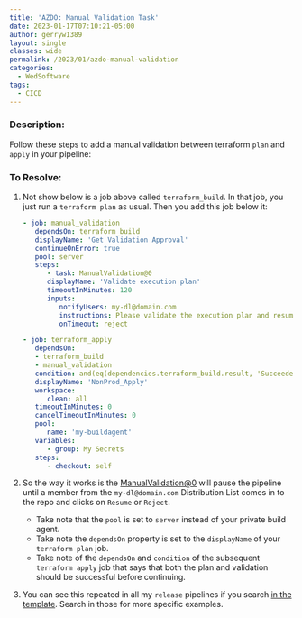 ```yaml
---
title: 'AZDO: Manual Validation Task'
date: 2023-01-17T07:10:21-05:00
author: gerryw1389
layout: single
classes: wide
permalink: /2023/01/azdo-manual-validation
categories:
  - WedSoftware
tags:
  - CICD
---
```

<!--more-->

### Description:

Follow these steps to add a manual validation between terraform `plan` and `apply` in your pipeline:

### To Resolve:

1. Not show below is a job above called `terraform_build`. In that job, you just run a `terraform plan` as usual. Then you add this job below it:

   ```yaml
   - job: manual_validation
      dependsOn: terraform_build
      displayName: 'Get Validation Approval'
      continueOnError: true
      pool: server
      steps:
         - task: ManualValidation@0
         displayName: 'Validate execution plan'
         timeoutInMinutes: 120
         inputs:
            notifyUsers: my-dl@domain.com
            instructions: Please validate the execution plan and resume
            onTimeout: reject

   - job: terraform_apply
      dependsOn: 
      - terraform_build
      - manual_validation
      condition: and(eq(dependencies.terraform_build.result, 'Succeeded'), in(dependencies.manual_validation.result, 'Succeeded', 'Skipped'))
      displayName: 'NonProd_Apply'
      workspace:
         clean: all 
      timeoutInMinutes: 0
      cancelTimeoutInMinutes: 0
      pool:
         name: 'my-buildagent'
      variables:
         - group: My Secrets
      steps:
         - checkout: self
   ```

1. So the way it works is the [ManualValidation@0](https://learn.microsoft.com/en-us/azure/devops/pipelines/tasks/reference/manual-validation-v0?view=azure-pipelines) will pause the pipeline until a member from the `my-dl@domain.com` Distribution List comes in to the repo and clicks on `Resume` or `Reject`.

   - Take note that the `pool` is set to `server` instead of your private build agent.
   - Take note the `dependsOn` property is set to the `displayName` of your `terraform plan` job.
   - Take note of the `dependsOn` and `condition` of the subsequent `terraform apply` job that says that both the plan and validation should be successful before continuing.

1. You can see this repeated in all my `release` pipelines if you search [in the template](https://github.com/gerryw1389/terraform-examples/tree/main/2023-02-27-terraform-template/yaml/spoke/release). Search in those for more specific examples.